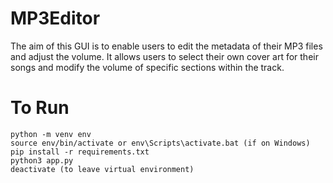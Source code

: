 # MP3Editor
The aim of this GUI is to enable users to edit the metadata of their MP3 files and adjust the volume. It allows users to select their own cover art for their songs and modify the volume of specific sections within the track.

# To Run
```
python -m venv env
source env/bin/activate or env\Scripts\activate.bat (if on Windows)
pip install -r requirements.txt
python3 app.py
deactivate (to leave virtual environment)
```